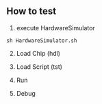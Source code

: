 ## How to test

1. execute HardwareSimulator

```
sh HardwareSimulator.sh
```

2. Load Chip (hdl)

3. Load Script (tst)

4. Run

5. Debug
